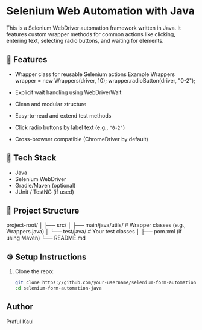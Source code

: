 # Selenium Web Automation with Java

This is a Selenium WebDriver automation framework written in Java. It features custom wrapper methods for common actions like clicking, entering text, selecting radio buttons, and waiting for elements.

## 🚀 Features

- Wrapper class for reusable Selenium actions
        Example
        Wrappers wrapper = new Wrappers(driver, 10);
        wrapper.radioButton(driver, "0-2");

- Explicit wait handling using WebDriverWait
- Clean and modular structure
- Easy-to-read and extend test methods
- Click radio buttons by label text (e.g., `"0-2"`)
- Cross-browser compatible (ChromeDriver by default)

## 🧰 Tech Stack

- Java
- Selenium WebDriver
- Gradle/Maven (optional)
- JUnit / TestNG (if used)

## 📁 Project Structure
project-root/
│
├── src/
│ ├── main/java/utils/ # Wrapper classes (e.g., Wrappers.java)
│ └── test/java/ # Your test classes
│
├── pom.xml (if using Maven)
└── README.md
## ⚙️ Setup Instructions

1. Clone the repo:

   ```bash
   git clone https://github.com/your-username/selenium-form-automation-java.git
   cd selenium-form-automation-java

## Author
Praful Kaul
   

